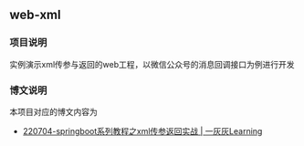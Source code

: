## web-xml
### 项目说明

实例演示xml传参与返回的web工程，以微信公众号的消息回调接口为例进行开发

### 博文说明

本项目对应的博文内容为

* [220704-springboot系列教程之xml传参返回实战 | 一灰灰Learning](https://hhui.top/spring-web/01.request/220704-springboot%E7%B3%BB%E5%88%97%E6%95%99%E7%A8%8B%E4%B9%8Bxml%E4%BC%A0%E5%8F%82%E8%BF%94%E5%9B%9E%E5%AE%9E%E6%88%98/)

